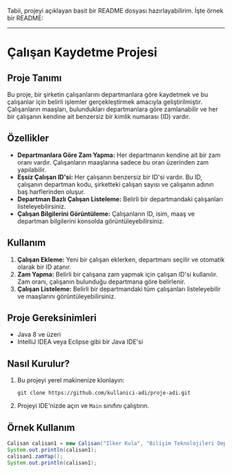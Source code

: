 Tabii, projeyi açıklayan basit bir README dosyası hazırlayabilirim. İşte örnek bir README:

---

# Çalışan Kaydetme Projesi

## Proje Tanımı

Bu proje, bir şirketin çalışanlarını departmanlara göre kaydetmek ve bu çalışanlar için belirli işlemler gerçekleştirmek amacıyla geliştirilmiştir. Çalışanların maaşları, bulundukları departmanlara göre zamlanabilir ve her bir çalışanın kendine ait benzersiz bir kimlik numarası (ID) vardır.

## Özellikler

- **Departmanlara Göre Zam Yapma:** Her departmanın kendine ait bir zam oranı vardır. Çalışanların maaşlarına sadece bu oran üzerinden zam yapılabilir.
- **Eşsiz Çalışan ID'si:** Her çalışanın benzersiz bir ID'si vardır. Bu ID, çalışanın departman kodu, şirketteki çalışan sayısı ve çalışanın adının baş harflerinden oluşur.
- **Departman Bazlı Çalışan Listeleme:** Belirli bir departmandaki çalışanları listeleyebilirsiniz.
- **Çalışan Bilgilerini Görüntüleme:** Çalışanların ID, isim, maaş ve departman bilgilerini konsolda görüntüleyebilirsiniz.

## Kullanım

1. **Çalışan Ekleme:** Yeni bir çalışan eklerken, departmanı seçilir ve otomatik olarak bir ID atanır.
2. **Zam Yapma:** Belirli bir çalışana zam yapmak için çalışan ID'si kullanılır. Zam oranı, çalışanın bulunduğu departmana göre belirlenir.
3. **Çalışan Listeleme:** Belirli bir departmandaki tüm çalışanları listeleyebilir ve maaşlarını görüntüleyebilirsiniz.

## Proje Gereksinimleri

- Java 8 ve üzeri
- IntelliJ IDEA veya Eclipse gibi bir Java IDE'si

## Nasıl Kurulur?

1. Bu projeyi yerel makinenize klonlayın:
   ```
   git clone https://github.com/kullanici-adi/proje-adi.git
   ```
2. Projeyi IDE'nizde açın ve `Main` sınıfını çalıştırın.

## Örnek Kullanım

```java
Calisan calisan1 = new Calisan("Ilker Kula", "Bilişim Teknolojileri Departmanı", 25000);
System.out.println(calisan1);
calisan1.zamYap();
System.out.println(calisan1);
```

